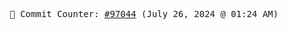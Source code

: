 <p align="center">
    <samp>
        📮 Commit Counter: <a href="https://github.com/Javascript-void0/Javascript-void0/commits/main">#97044</a> (July 26, 2024 @ 01:24 AM)
    </samp>
</p>